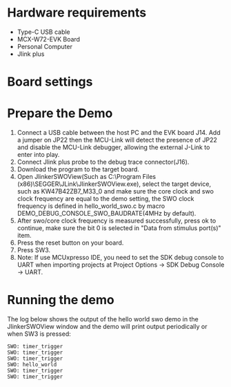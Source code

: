 Hardware requirements
=====================
- Type-C USB cable
- MCX-W72-EVK Board
- Personal Computer
- Jlink plus

Board settings
============

Prepare the Demo
================
1.  Connect a USB cable between the host PC and the EVK board J14. Add a jumper on JP22 then the MCU-Link will detect the presence of JP22 and disable the MCU-Link debugger, allowing the external J-Link to enter into play.
2.  Connect Jlink plus probe to the debug trace connector(J16).
3.  Download the program to the target board.
4.  Open JlinkerSWOView(Such as C:\Program Files (x86)\SEGGER\JLink\JlinkerSWOView.exe), select the target device, such as KW47B42ZB7_M33_0 and make sure the core clock and swo clock frequency are equal to the demo setting, the SWO clock frequency is defined in hello_world_swo.c by macro DEMO_DEBUG_CONSOLE_SWO_BAUDRATE(4MHz by default).
5.  After swo/core clock frequency is measured successfully, press ok to continue, make sure the bit 0 is selected in "Data from stimulus port(s)" item.
6.  Press the reset button on your board.
7.  Press SW3.
8.  Note: If use MCUxpresso IDE, you need to set the SDK debug console to UART when importing projects at
    Project Options -> SDK Debug Console -> UART.

Running the demo
================
The log below shows the output of the hello world swo demo in the JlinkerSWOView window and the demo will print output periodically or when SW3 is pressed:
~~~~~~~~~~~~~~~~~~~~~~~~~~~~~~~~~~~
SWO: timer_trigger
SWO: timer_trigger
SWO: timer_trigger
SWO: hello_world
SWO: timer_trigger
SWO: timer_trigger
~~~~~~~~~~~~~~~~~~~~~~~~~~~~~~~~~~~
